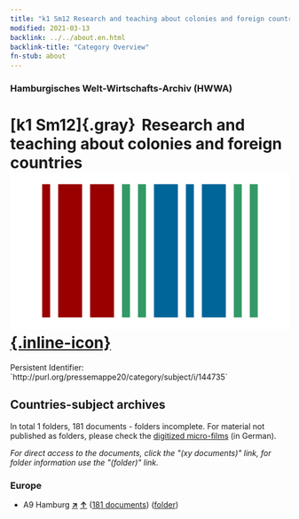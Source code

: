 ```yaml
---
title: "k1 Sm12 Research and teaching about colonies and foreign countries"
modified: 2021-03-13
backlink: ../../about.en.html
backlink-title: "Category Overview"
fn-stub: about
---
```


### Hamburgisches Welt-Wirtschafts-Archiv (HWWA)

# [k1 Sm12]{.gray}&#8201; Research and teaching about colonies and foreign countries &#160; [![Wikidata](/images/Wikidata-logo.svg "Wikidata"){.inline-icon}](http://www.wikidata.org/entity/Q104700188)

<div class="hint">Persistent Identifier: `http://purl.org/pressemappe20/category/subject/i/144735`</div>







## Countries-subject archives





In total 1 folders, 181 documents - folders incomplete.
For material not published as folders, please check the [digitized micro-films](/film/h1_sh.de.html) (in German).

_For direct access to the documents, click the "(xy documents)" link, for folder information use the "(folder)" link._



### Europe

- A9 Hamburg [**&nearr;**](../../../geo/i/140905/about.en.html "Hamburg (all folders)") [**&uarr;**](../../../geo/about.en.html#A9 "Country category system") (<a href="https://pm20.zbw.eu/iiifview/folder/sh/140905,144735" title="about: Hamburg : Research and teaching about colonies and foreign countries" target="_blank">181 documents</a>) ([folder](../../../../folder/sh/1409xx/140905/1447xx/144735/about.en.html))








